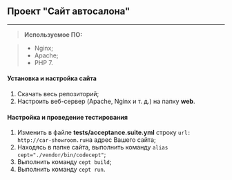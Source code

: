 Проект "Сайт автосалона"
------------------------
----------

> **Используемое ПО:**

> - Nginx;
> - Apache;
> - PHP 7.

#### Установка и настройка сайта

 1. Скачать весь репозиторий;
 2. Настроить веб-сервер (Apache, Nginx и т. д.) на папку **web**.

#### Настройка и проведение тестирования
 1. Изменить в файле **tests/acceptance.suite.yml** строку `url: http://car-showroom.ru`на адрес Вашего сайта;
 2. Находясь в папке сайта, выполнить команду `alias cept="./vendor/bin/codecept"`;
 3. Выполнить команду `cept build`;
 4. Выполнить команду `cept run`.
